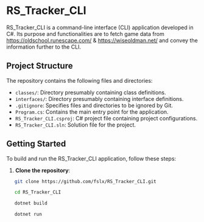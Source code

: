 # RS_Tracker_CLI

RS_Tracker_CLI is a command-line interface (CLI) application developed in C#. Its purpose and functionalities are to fetch game data from https://oldschool.runescape.com/ & https://wiseoldman.net/ and convey the information further to the CLI.

## Project Structure

The repository contains the following files and directories:

- `classes/`: Directory presumably containing class definitions.
- `interfaces/`: Directory presumably containing interface definitions.
- `.gitignore`: Specifies files and directories to be ignored by Git.
- `Program.cs`: Contains the main entry point for the application.
- `RS_Tracker_CLI.csproj`: C# project file containing project configurations.
- `RS_Tracker_CLI.sln`: Solution file for the project.

## Getting Started

To build and run the RS_Tracker_CLI application, follow these steps:

1. **Clone the repository**:

```bash
   git clone https://github.com/fslx/RS_Tracker_CLI.git

   cd RS_Tracker_CLI

   dotnet build

   dotnet run

```
